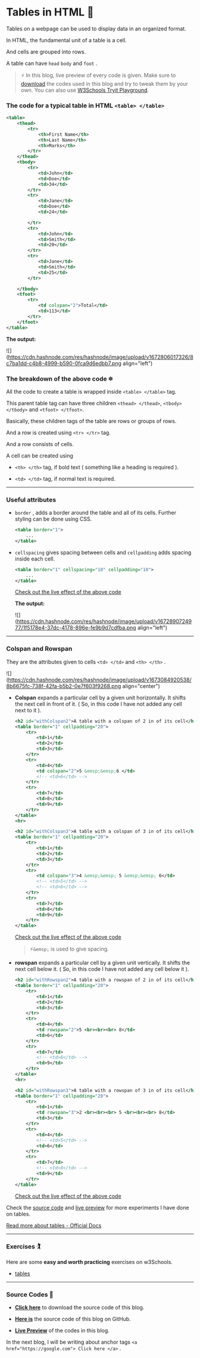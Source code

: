 # Tables in HTML 🧱

Tables on a webpage can be used to display data in an organized format.

In HTML, the fundamental unit of a table is a cell.

And cells are grouped into rows.

A table can have `head` `body` and `foot` .

> ⚡ In this blog, live preview of every code is given. Make sure to [download](https://github.com/WebD-Essentials/HTML5/archive/refs/heads/tables.zip) the codes used in this blog and try to tweak them by your own. You can also use [W3Schools Tryit Playground](https://www.w3schools.com/html/tryit.asp?filename=tryhtml_basic).

### The code for a typical table in HTML `<table> </table>`

```xml
<table>
    <thead>
        <tr>
            <th>First Name</th>
            <th>Last Name</th>
            <th>Marks</th>
        </tr>
    </thead>
    <tbody>
        <tr>
            <td>John</td>
            <td>Doe</td>
            <td>34</td>
        </tr>
        <tr>
            <td>Jane</td>
            <td>Doe</td>
            <td>24</td>

        </tr>
        <tr>
            <td>John</td>
            <td>Smith</td>
            <td>20</td>
        </tr>
        <tr>
            <td>Jane</td>
            <td>Smith</td>
            <td>25</td>
        </tr>

    </tbody>
    <tfoot>
        <tr>
            <td colspan="2">Total</td>
            <td>113</td>
        </tr>
    </tfoot>
</table>
```

**The output:**

![](https://cdn.hashnode.com/res/hashnode/image/upload/v1672806017326/8c7ba1dd-c4b8-4999-b590-0fca9d6edbb7.png align="left")

### The breakdown of the above code 🔯

All the code to create a table is wrapped inside `<table> </table>` tag.

This parent table tag can have three children `<thead> </thead>`, `<tbody> </tbody>` and `<tfoot> </tfoot>`.

Basically, these children tags of the table are rows or groups of rows.

And a row is created using `<tr> </tr>` tag.

And a row consists of cells.

A cell can be created using

* `<th> </th>` tag, if bold text ( something like a heading is required ).
    
* `<td> </td>` tag, if normal text is required.
    

---

### Useful attributes

* `border` , adds a border around the table and all of its cells. Further styling can be done using CSS.
    
    ```xml
    <table border="1">
        ...
    </table>
    ```
    
* `cellspacing` gives spacing between cells and `cellpadding` adds spacing inside each cell.
    
    ```xml
    <table border="1" cellspacing="10" cellpadding="10">
        ...
    </table>
    ```
    
    [Check out the live effect of the above code](https://webd-essentials.github.io/HTML5/tables#withAttr)
    
    **The output:**
    
    ![](https://cdn.hashnode.com/res/hashnode/image/upload/v1672890724977/1f5178e4-37dc-4178-896e-fe9b9d7cdfba.png align="left")
    

---

### Colspan and Rowspan

They are the attributes given to cells `<td> </td>` and `<th> </th>` .

![](https://cdn.hashnode.com/res/hashnode/image/upload/v1673084920538/8b6675fc-738f-42fa-b5b2-0e7f603f9268.png align="center")

* **Colspan** expands a particular cell by a given unit horizontally. It shifts the next cell in front of it. ( So, in this code I have not added any cell next to it ).
    
    ```xml
    <h2 id="withColspan2">A table with a colspan of 2 in of its cell</h2>
    <table border="1" cellpadding="20">
        <tr>
            <td>1</td>
            <td>2</td>
            <td>3</td>
        </tr>
        <tr>
            <td>4</td>
            <td colspan="2">5 &emsp;&emsp;6 </td>
            <!-- <td>6</td> -->
        </tr>
        <tr>
            <td>7</td>
            <td>8</td>
            <td>9</td>
        </tr>
    </table>
    <hr>
    
    <h2 id="withColspan3">A table with a colspan of 3 in of its cell</h2>
    <table border="1" cellpadding="20">
        <tr>
            <td>1</td>
            <td>2</td>
            <td>3</td>
        </tr>
        <tr>
            <td colspan="3">4 &emsp;&emsp; 5 &emsp;&emsp; 6</td>
            <!-- <td>5</td> -->
            <!-- <td>6</td> -->
        </tr>
        <tr>
            <td>7</td>
            <td>8</td>
            <td>9</td>
        </tr>
    </table>
    ```
    
    [Check out the live effect of the above code](https://webd-essentials.github.io/HTML5/tables#withColspan2)
    
    > ⚡`&emsp;` is used to give spacing.
    
* **rowspan** expands a particular cell by a given unit vertically. It shifts the next cell below it. ( So, in this code I have not added any cell below it ).
    
    ```xml
    <h2 id="withRowspan2">A table with a rowspan of 2 in of its cell</h2>
    <table border="1" cellpadding="20">
        <tr>
            <td>1</td>
            <td>2</td>
            <td>3</td>
        </tr>
        <tr>
            <td>4</td>
            <td rowspan="2">5 <br><br><br> 8</td>
            <td>6</td>
        </tr>
        <tr>
            <td>7</td>
            <!-- <td>8</td> -->
            <td>9</td>
        </tr>
    </table>
    <hr>
    
    <h2 id="withRowspan3">A table with a rowspan of 3 in of its cell</h2>
    <table border="1" cellpadding="20">
        <tr>
            <td>1</td>
            <td rowspan="3">2 <br><br><br> 5 <br><br><br> 8</td>
            <td>3</td>
        </tr>
        <tr>
            <td>4</td>
            <!-- <td>5</td> -->
            <td>6</td>
        </tr>
        <tr>
            <td>7</td>
            <!-- <td>8</td> -->
            <td>9</td>
        </tr>
    </table>
    ```
    
    [Check out the live effect of the above code](https://webd-essentials.github.io/HTML5/tables#withRowspan2)
    

Check the [source code](https://github.com/WebD-Essentials/HTML5/archive/refs/heads/tables.zip) and [live preview](https://webd-essentials.github.io/HTML5/tables/) for more experiments I have done on tables.

[Read more about tables - Official Docs](https://developer.mozilla.org/en-US/docs/Web/HTML/Element/table)

---

### Exercises 🏌️

Here are some **easy and worth practicing** exercises on w3Schools.

* [tables](https://www.w3schools.com/html/exercise.asp?filename=exercise_html_tables1)
    

---

### Source Codes 💠

* [**Click here**](https://github.com/WebD-Essentials/HTML5/archive/refs/heads/tables.zip) to download the source code of this blog.
    
* [**Here is**](https://github.com/WebD-Essentials/HTML5/tree/tables) the source code of this blog on GitHub.
    
* [**Live Preview**](https://webd-essentials.github.io/HTML5/tables/) of the codes in this blog.
    

In the next blog, I will be writing about anchor tags `<a href="https://google.com"> Click here </a>` .